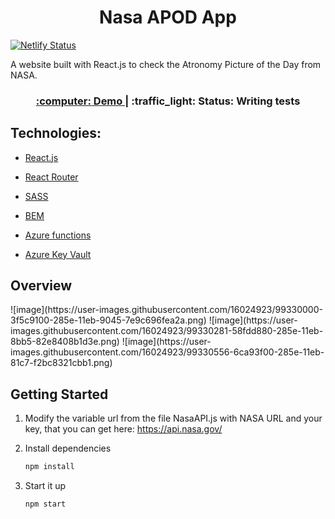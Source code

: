 <h1 align="center"> Nasa APOD App</h1>

[![Netlify Status](https://api.netlify.com/api/v1/badges/e0b48c89-05f3-4136-87f7-20e07e8d999b/deploy-status)](https://app.netlify.com/sites/day-apod/deploys)

A website built with React.js to check the Atronomy Picture of the Day from NASA.

<div align="center">
  <h3>
    <a href="https://day-apod.netlify.app/">
      :computer: Demo
    </a>
    <span>|</span>
    :traffic_light: Status: Writing tests 
  </h3>
</div>

<h2> Technologies:</h2>

- [React.js](https://reactjs.org/)

- [React Router](https://reactrouter.com/)

- [SASS](https://sass-lang.com/)

- [BEM](http://getbem.com/)

- [Azure functions](https://azure.microsoft.com/en-us/services/functions/)

- [Azure Key Vault](https://azure.microsoft.com/en-us/services/key-vault/)


<h2> Overview </h2>
![image](https://user-images.githubusercontent.com/16024923/99330000-3f5c9100-285e-11eb-9045-7e9c696fea2a.png)
![image](https://user-images.githubusercontent.com/16024923/99330281-58fdd880-285e-11eb-8bb5-82e8408b1d3e.png)
![image](https://user-images.githubusercontent.com/16024923/99330556-6ca93f00-285e-11eb-81c7-f2bc8321cbb1.png)



<h2> Getting Started</h2>

1. Modify the variable url from the file NasaAPI.js with NASA URL and your key, that you can get here: https://api.nasa.gov/

2. Install dependencies

   ```bash
   npm install
   ```

3. Start it up

   ```bash
   npm start
   ```
